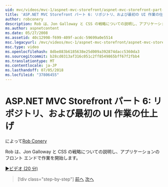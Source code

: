 ```yaml
---
uid: mvc/videos/mvc-1/aspnet-mvc-storefront/aspnet-mvc-storefront-part-6-finishing-the-repository-and-initial-ui-work
title: 'ASP.NET MVC Storefront パート 6: リポジトリ、および最初の UI 作業の仕上げ |Microsoft Docs'
author: robconery
description: Rob は、Jon Galloway と CSS の戦略についての説明し、アプリケーションのフロント エンドで作業を開始します。
ms.author: aspnetcontent
ms.date: 05/27/2008
ms.assetid: 40c12998-f699-409f-acdc-59699a0e5514
msc.legacyurl: /mvc/videos/mvc-1/aspnet-mvc-storefront/aspnet-mvc-storefront-part-6-finishing-the-repository-and-initial-ui-work
msc.type: video
ms.openlocfilehash: 8dbe883b6185638e25d009a392874dacc5360da3
ms.sourcegitcommit: b28cd0313af316c051c2ff8549865bff67f2fbb4
ms.translationtype: MT
ms.contentlocale: ja-JP
ms.lasthandoff: 07/05/2018
ms.locfileid: "37806455"
---
```

<a name="aspnet-mvc-storefront-part-6-finishing-the-repository-and-initial-ui-work"></a>ASP.NET MVC Storefront パート 6: リポジトリ、および最初の UI 作業の仕上げ
====================
によって[Rob Conery](https://github.com/robconery)

Rob は、Jon Galloway と CSS の戦略についての説明し、アプリケーションのフロント エンドで作業を開始します。

[&#9654;ビデオ (20 分)](https://channel9.msdn.com/Blogs/ASP-NET-Site-Videos/aspnet-mvc-storefront-part-6-finishing-the-repository-and-initial-ui-work)

> [!div class="step-by-step"]
> [前へ](aspnet-mvc-storefront-part-5-globalization.md)
> [次へ](aspnet-mvc-storefront-part-7-routing-and-ui-work.md)
